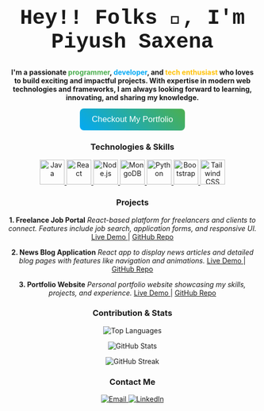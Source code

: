 <!-- Introduction -->
<h1 align="center" style="animation: wavingAnimation 1.5s infinite; font-size: 3em; font-family: 'Courier New', Courier, monospace;">
  Hey!! Folks 👋, I'm Piyush Saxena
</h1>

<p align="center">
  <strong>
    I'm a passionate <span style="color: #4CAF50;">programmer</span>, 
    <span style="color: #03A9F4;">developer</span>, and <span style="color: #FFC107;">tech enthusiast</span> who loves to build exciting and impactful projects.  
    With expertise in modern web technologies and frameworks, I am always looking forward to learning, innovating, and sharing my knowledge.
  </strong>
</p>
<p align="center">
  <a href="https://portfolio-1-green-eight.vercel.app/" target="_blank" rel="noreferrer">
    <button style="
      padding: 12px 24px; 
      font-size: 1.2em; 
      color: white; 
      background: linear-gradient(45deg, #03A9F4, #4CAF50);
      border: none; 
      border-radius: 8px;
      cursor: pointer;
      animation: wavingButton 1.5s infinite;
    ">
      Checkout My Portfolio
    </button>
  </a>
</p>

<!-- Skills -->
<h3 align="center">Technologies & Skills</h3>
<p align="center">
  <a href="https://www.java.com" target="_blank" rel="noreferrer">
    <img src="https://cdn.jsdelivr.net/gh/devicons/devicon/icons/java/java-original.svg" alt="Java" width="50" height="50" />
  </a>
  <a href="https://reactjs.org/" target="_blank" rel="noreferrer">
    <img src="https://cdn.jsdelivr.net/gh/devicons/devicon/icons/react/react-original-wordmark.svg" alt="React" width="50" height="50" />
  </a>
  <a href="https://nodejs.org/" target="_blank" rel="noreferrer">
    <img src="https://cdn.jsdelivr.net/gh/devicons/devicon/icons/nodejs/nodejs-original.svg" alt="Node.js" width="50" height="50" />
  </a>
  <a href="https://www.mongodb.com/" target="_blank" rel="noreferrer">
    <img src="https://cdn.jsdelivr.net/gh/devicons/devicon/icons/mongodb/mongodb-original-wordmark.svg" alt="MongoDB" width="50" height="50" />
  </a>
  <a href="https://www.python.org/" target="_blank" rel="noreferrer">
    <img src="https://cdn.jsdelivr.net/gh/devicons/devicon/icons/python/python-original.svg" alt="Python" width="50" height="50" />
  </a>
  <a href="https://getbootstrap.com/" target="_blank" rel="noreferrer">
    <img src="https://cdn.jsdelivr.net/gh/devicons/devicon/icons/bootstrap/bootstrap-original.svg" alt="Bootstrap" width="50" height="50" />
  </a>
  <a href="https://tailwindcss.com/" target="_blank" rel="noreferrer">
    <img src="https://cdn.jsdelivr.net/gh/devicons/devicon/icons/tailwindcss/tailwindcss-plain.svg" alt="Tailwind CSS" width="50" height="50" />
  </a>
</p>

<!-- Projects -->
<h3 align="center">Projects</h3>
<p align="center">
  <strong>1. Freelance Job Portal</strong>  
  <em>React-based platform for freelancers and clients to connect. Features include job search, application forms, and responsive UI.</em>  
  <a href="https://freelance-job-portal.vercel.app/" target="_blank" rel="noreferrer">
    Live Demo
  </a> | 
  <a href="https://github.com/piyush-droid996/freelance-job-portal" target="_blank" rel="noreferrer">
    GitHub Repo
  </a>
</p>
<p align="center">
  <strong>2. News Blog Application</strong>  
  <em>React app to display news articles and detailed blog pages with features like navigation and animations.</em>  
  <a href="https://news-blog.vercel.app/" target="_blank" rel="noreferrer">
    Live Demo
  </a> | 
  <a href="https://github.com/piyush-droid996/news-blog-app" target="_blank" rel="noreferrer">
    GitHub Repo
  </a>
</p>
<p align="center">
  <strong>3. Portfolio Website</strong>  
  <em>Personal portfolio website showcasing my skills, projects, and experience.</em>  
  <a href="https://portfolio-1-green-eight.vercel.app/" target="_blank" rel="noreferrer">
    Live Demo
  </a> | 
  <a href="https://github.com/piyush-droid996/portfolio" target="_blank" rel="noreferrer">
    GitHub Repo
  </a>
</p>

<!-- GitHub Stats -->
<h3 align="center">Contribution & Stats</h3>
<p align="center">
  <img src="https://github-readme-stats.vercel.app/api/top-langs?username=piyush-droid996&show_icons=true&locale=en&layout=compact&theme=radical" alt="Top Languages" />
</p>
<p align="center">
  <img src="https://github-readme-stats.vercel.app/api?username=piyush-droid996&show_icons=true&locale=en&theme=radical" alt="GitHub Stats" />
</p>
<p align="center">
  <img src="https://github-readme-streak-stats.herokuapp.com/?user=piyush-droid996&theme=radical" alt="GitHub Streak" />
</p>

<!-- Contact Me -->
<h3 align="center">Contact Me</h3>
<p align="center">
  <a href="mailto:piyushsaxena@gmail.com" target="_blank" rel="noreferrer">
    <img src="https://img.shields.io/badge/Email-D14836?style=for-the-badge&logo=gmail&logoColor=white" alt="Email" />
  </a>
  <a href="https://www.linkedin.com/in/piyush-saxena" target="_blank" rel="noreferrer">
    <img src="https://img.shields.io/badge/LinkedIn-0077B5?style=for-the-badge&logo=linkedin&logoColor=white" alt="LinkedIn" />
  </a>
</p>

<style>
@keyframes wavingButton {
  0%, 100% { transform: rotate(0deg); }
  50% { transform: rotate(5deg); }
}
</style>
